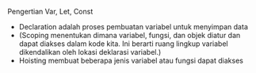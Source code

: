 Pengertian Var, Let, Const

+   Declaration adalah proses pembuatan variabel untuk menyimpan data
+  (Scoping menentukan dimana variabel, fungsi, dan objek diatur dan dapat diakses dalam kode kita. Ini berarti ruang lingkup variabel dikendalikan oleh lokasi deklarasi variabel.)
+   Hoisting membuat beberapa jenis variabel atau fungsi dapat diakses